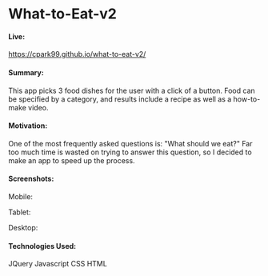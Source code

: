 # What-to-Eat-v2

#### Live:
https://cpark99.github.io/what-to-eat-v2/

#### Summary:
This app picks 3 food dishes for the user with a click of a button. Food can be specified by a category, and results include a recipe as well as a how-to-make video.

#### Motivation:
One of the most frequently asked questions is: "What should we eat?" Far too much time is wasted on trying to answer this question, so I decided to make an app to speed up the process.

#### Screenshots:
Mobile:

Tablet:

Desktop:

#### Technologies Used:
JQuery
Javascript
CSS
HTML
